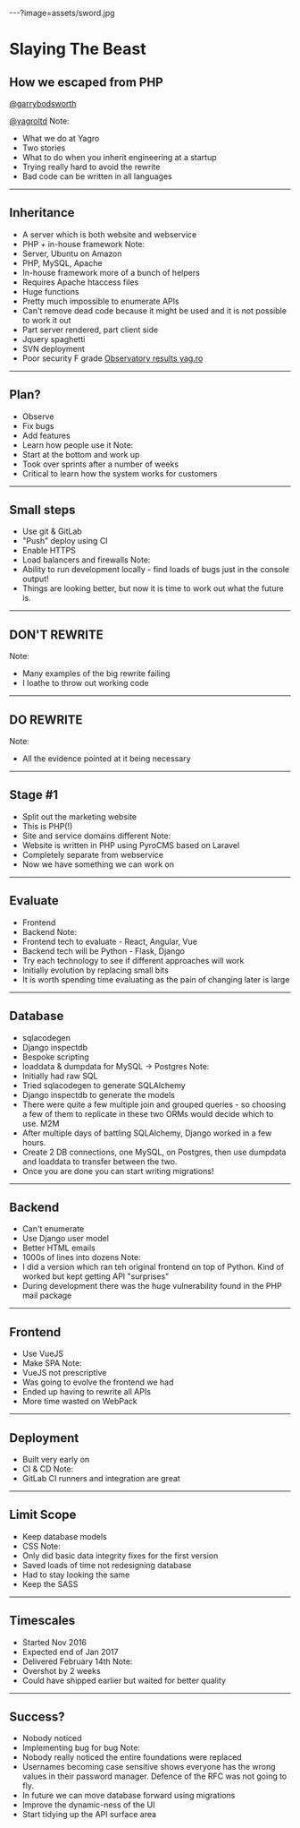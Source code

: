 ---?image=assets/sword.jpg
# Slaying The Beast
## How we escaped from PHP
[@garrybodsworth](https://twitter.com/garrybodsworth)

[@yagroltd](https://twitter.com/yagroltd)
Note:
- What we do at Yagro
- Two stories
- What to do when you inherit engineering at a startup
- Trying really hard to avoid the rewrite
- Bad code can be written in all languages
---
## Inheritance
- A server which is both website and webservice
- PHP + in-house framework
Note:
- Server, Ubuntu on Amazon
- PHP, MySQL, Apache
- In-house framework more of a bunch of helpers
- Requires Apache htaccess files
- Huge functions
- Pretty much impossible to enumerate APIs
- Can't remove dead code because it might be used and it is not possible to work it out
- Part server rendered, part client side
- Jquery spaghetti
- SVN deployment
- Poor security F grade [Observatory results yag.ro](https://observatory.mozilla.org/analyze.html?host=yag.ro)
---
## Plan?
- Observe
- Fix bugs
- Add features
- Learn how people use it
Note:
- Start at the bottom and work up
- Took over sprints after a number of weeks
- Critical to learn how the system works for customers
---
## Small steps
- Use git & GitLab
- "Push" deploy using CI
- Enable HTTPS
- Load balancers and firewalls
Note:
- Ability to run development locally - find loads of bugs just in the console output!
- Things are looking better, but now it is time to work out what the future is.
---
## DON'T REWRITE
Note:
- Many examples of the big rewrite failing
- I loathe to throw out working code
---
## DO REWRITE
Note:
- All the evidence pointed at it being necessary
---
## Stage #1
- Split out the marketing website
- This is PHP(!)
- Site and service domains different
Note:
- Website is written in PHP using PyroCMS based on Laravel
- Completely separate from webservice
- Now we have something we can work on
---
## Evaluate
- Frontend
- Backend
Note:
- Frontend tech to evaluate - React, Angular, Vue
- Backend tech will be Python - Flask, Django
- Try each technology to see if different approaches will work
- Initially evolution by replacing small bits
- It is worth spending time evaluating as the pain of changing later is large
---
## Database
- sqlacodegen
- Django inspectdb
- Bespoke scripting
- loaddata & dumpdata for MySQL -> Postgres
Note:
- Initially had raw SQL
- Tried sqlacodegen to generate SQLAlchemy
- Django inspectdb to generate the models
- There were quite a few multiple join and grouped queries - so choosing a few of them to replicate in these two ORMs would decide which to use. M2M
- After multiple days of battling SQLAlchemy, Django worked in a few hours.
- Create 2 DB connections, one MySQL, on Postgres, then use dumpdata and loaddata to transfer between the two.
- Once you are done you can start writing migrations!
---
## Backend
- Can't enumerate
- Use Django user model
- Better HTML emails
- 1000s of lines into dozens
Note:
- I did a version which ran teh original frontend on top of Python. Kind of worked but kept getting API "surprises"
- During development there was the huge vulnerability found in the PHP mail package
---
## Frontend
- Use VueJS
- Make SPA
Note:
- VueJS not prescriptive
- Was going to evolve the frontend we had
- Ended up having to rewrite all APIs
- More time wasted on WebPack
---
## Deployment
- Built very early on
- CI & CD
Note:
- GitLab CI runners and integration are great
---
## Limit Scope
- Keep database models
- CSS
Note:
- Only did basic data integrity fixes for the first version
- Saved loads of time not redesigning database
- Had to stay looking the same
- Keep the SASS
---
## Timescales
- Started Nov 2016
- Expected end of Jan 2017
- Delivered February 14th
Note:
- Overshot by 2 weeks
- Could have shipped earlier but waited for better quality
---
## Success?
- Nobody noticed
- Implementing bug for bug
Note:
- Nobody really noticed the entire foundations were replaced
- Usernames becoming case sensitive shows everyone has the wrong values in their password manager. Defence of the RFC was not going to fly.
- In future we can move database forward using migrations
- Improve the dynamic-ness of the UI
- Start tidying up the API surface area
